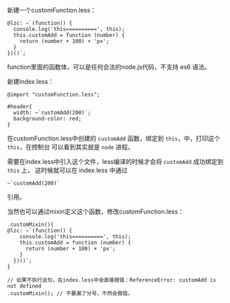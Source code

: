 新建一个customFunction.less：
```less
@lzc: ~`(function() {
  console.log('this==========', this);
  this.customAdd = function (number) {
    return (number + 100) + 'px';
  }
})()`;
```

function里面的函数体，可以是任何合法的node.js代码，不支持 es6 语法。

新建index.less：
```less
@import "customFunction.less";

#header{
  width: ~`customAdd(200)`;
  background-color: red;
}
```

在customFunction.less中创建的 `customAdd` 函数，绑定到 `this`，中，打印这个 `this`，在控制台
可以看到其实就是 `node` 进程。

需要在index.less中引入这个文件，less编译的时候才会将 `customAdd` 成功绑定到 `this` 上，
这时候就可以在 index.less 中通过
```less
~`customAdd(200)`
```
引用。


当然也可以通过mixin定义这个函数，修改customFunction.less：
```less
.customMixin(){
@lzc: ~`(function() {
    console.log('this==========', this);
    this.customAdd = function (number) {
      return (number + 100) + 'px';
    }
  })()`;
}

// 如果不执行这句，在index.less中会直接报错：ReferenceError: customAdd is not defined
.customMixin(); // 不要漏了分号，不然会报错。
```


